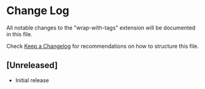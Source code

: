# Change Log

All notable changes to the "wrap-with-tags" extension will be documented in this file.

Check [Keep a Changelog](http://keepachangelog.com/) for recommendations on how to structure this file.

## [Unreleased]

- Initial release